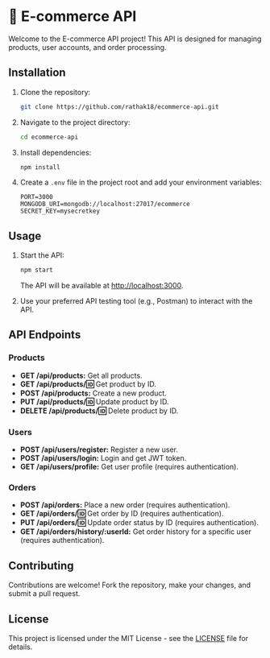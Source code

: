 # 🚀 E-commerce API

Welcome to the E-commerce API project! This API is designed for managing products, user accounts, and order processing.

## Installation

1. Clone the repository:

    ```bash
    git clone https://github.com/rathak18/ecommerce-api.git
    ```

2. Navigate to the project directory:

    ```bash
    cd ecommerce-api
    ```

3. Install dependencies:

    ```bash
    npm install
    ```

4. Create a `.env` file in the project root and add your environment variables:

    ```dotenv
    PORT=3000
    MONGODB_URI=mongodb://localhost:27017/ecommerce
    SECRET_KEY=mysecretkey
    ```

## Usage

1. Start the API:

    ```bash
    npm start
    ```

    The API will be available at [http://localhost:3000](http://localhost:3000).

2. Use your preferred API testing tool (e.g., Postman) to interact with the API.

## API Endpoints

### Products

- **GET /api/products:** Get all products.
- **GET /api/products/:id:** Get product by ID.
- **POST /api/products:** Create a new product.
- **PUT /api/products/:id:** Update product by ID.
- **DELETE /api/products/:id:** Delete product by ID.

### Users

- **POST /api/users/register:** Register a new user.
- **POST /api/users/login:** Login and get JWT token.
- **GET /api/users/profile:** Get user profile (requires authentication).

### Orders

- **POST /api/orders:** Place a new order (requires authentication).
- **GET /api/orders/:id:** Get order by ID (requires authentication).
- **PUT /api/orders/:id:** Update order status by ID (requires authentication).
- **GET /api/orders/history/:userId:** Get order history for a specific user (requires authentication).

## Contributing

Contributions are welcome! Fork the repository, make your changes, and submit a pull request.

## License

This project is licensed under the MIT License - see the [LICENSE](LICENSE) file for details.
